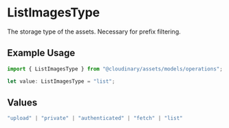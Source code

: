 # ListImagesType

The storage type of the assets. Necessary for prefix filtering.

## Example Usage

```typescript
import { ListImagesType } from "@cloudinary/assets/models/operations";

let value: ListImagesType = "list";
```

## Values

```typescript
"upload" | "private" | "authenticated" | "fetch" | "list"
```
